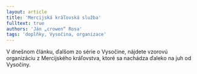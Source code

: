 ```yaml
---
layout: article
title: 'Mercijská kráľovská služba'
fulltext: true
authors: 'Ján „crowen“ Rosa'
tags: 'doplňky, Vysočina, organizace'
---
```


V dnešnom článku, ďalšom zo série o Vysočine,
nájdete vzorovú organizáciu z Mercijského
kráľovstva, ktoré sa nachádza ďaleko
na juh od Vysočiny.
